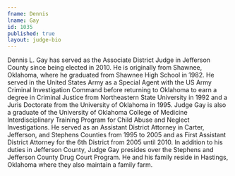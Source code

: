 ```yaml
---
fname: Dennis
lname: Gay
id: 1035
published: true
layout: judge-bio
---
```

Dennis L. Gay has served as the Associate District Judge in Jefferson
County since being elected in 2010. He is originally from Shawnee,
Oklahoma, where he graduated from Shawnee High School in 1982. He served
in the United States Army as a Special Agent with the US Army Criminal
Investigation Command before returning to Oklahoma to earn a degree in
Criminal Justice from Northeastern State University in 1992 and a Juris
Doctorate from the University of Oklahoma in 1995. Judge Gay is also a
graduate of the University of Oklahoma College of Medicine
Interdisciplinary Training Program for Child Abuse and Neglect
Investigations. He served as an Assistant District Attorney in Carter,
Jefferson, and Stephens Counties from 1995 to 2005 and as First
Assistant District Attorney for the 6th District from 2005 until 2010.
In addition to his duties in Jefferson County, Judge Gay presides over
the Stephens and Jefferson County Drug Court Program. He and his family
reside in Hastings, Oklahoma where they also maintain a family farm.
